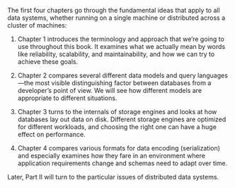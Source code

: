 The first four chapters go through the fundamental ideas that apply to all data systems, whether running on a 
single machine or distributed across a cluster of machines:

1. Chapter 1 introduces the terminology and approach that we’re going to use throughout this book. It examines what we 
actually mean by words like reliability, scalability, and maintainability, and how we can try to achieve these goals.

2. Chapter 2 compares several different data models and query languages—the most visible distinguishing factor between
databases from a developer’s point of view. We will see how different models are appropriate to different situations.

3. Chapter 3 turns to the internals of storage engines and looks at how databases lay out data on disk. Different 
storage engines are optimized for different workloads, and choosing the right one can have a huge effect on performance.

4. Chapter 4 compares various formats for data encoding (serialization) and especially examines how they fare in an
environment where application requirements change and schemas need to adapt over time.

Later, Part II will turn to the particular issues of distributed data systems.
